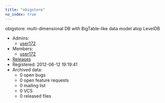 ```yaml
---
title: "obigstore"
no_index: true
---
```


obigstore: multi-dimensional DB with BigTable-like data model atop LevelDB


* Admins:
  * [user172](/users/user172)
* Members:
  * [user172](/users/user172)
* [Releases](https://download.ocamlcore.org/obigstore)
* Registered: 2012-06-12 19:19:41
* Archived data:
  * 0 open bugs
  * 0 open feature requests
  * 0 mailing list
  * 0 VCS
  * 0 released files
